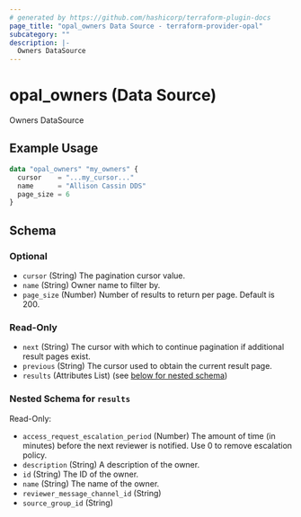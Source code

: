 ```yaml
---
# generated by https://github.com/hashicorp/terraform-plugin-docs
page_title: "opal_owners Data Source - terraform-provider-opal"
subcategory: ""
description: |-
  Owners DataSource
---
```


# opal_owners (Data Source)

Owners DataSource

## Example Usage

```terraform
data "opal_owners" "my_owners" {
  cursor    = "...my_cursor..."
  name      = "Allison Cassin DDS"
  page_size = 6
}
```

<!-- schema generated by tfplugindocs -->
## Schema

### Optional

- `cursor` (String) The pagination cursor value.
- `name` (String) Owner name to filter by.
- `page_size` (Number) Number of results to return per page. Default is 200.

### Read-Only

- `next` (String) The cursor with which to continue pagination if additional result pages exist.
- `previous` (String) The cursor used to obtain the current result page.
- `results` (Attributes List) (see [below for nested schema](#nestedatt--results))

<a id="nestedatt--results"></a>
### Nested Schema for `results`

Read-Only:

- `access_request_escalation_period` (Number) The amount of time (in minutes) before the next reviewer is notified. Use 0 to remove escalation policy.
- `description` (String) A description of the owner.
- `id` (String) The ID of the owner.
- `name` (String) The name of the owner.
- `reviewer_message_channel_id` (String)
- `source_group_id` (String)


